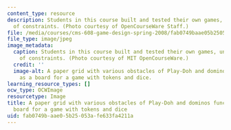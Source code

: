 ```yaml
---
content_type: resource
description: Students in this course built and tested their own games, under a variety
  of constraints. (Photo courtesy of OpenCourseWare Staff.)
file: /media/courses/cms-608-game-design-spring-2008/fab0749baae05b25053afe633fa4211a_cms-608s08-th.jpg
file_type: image/jpeg
image_metadata:
  caption: Students in this course built and tested their own games, under a variety
    of constraints. (Photo courtesy of MIT OpenCourseWare.)
  credit: ''
  image-alt: A paper grid with various obstacles of Play-Doh and dominos functions
    as a board for a game with tokens and dice.
learning_resource_types: []
ocw_type: OCWImage
resourcetype: Image
title: A paper grid with various obstacles of Play-Doh and dominos functions as a
  board for a game with tokens and dice
uid: fab0749b-aae0-5b25-053a-fe633fa4211a
---
```


